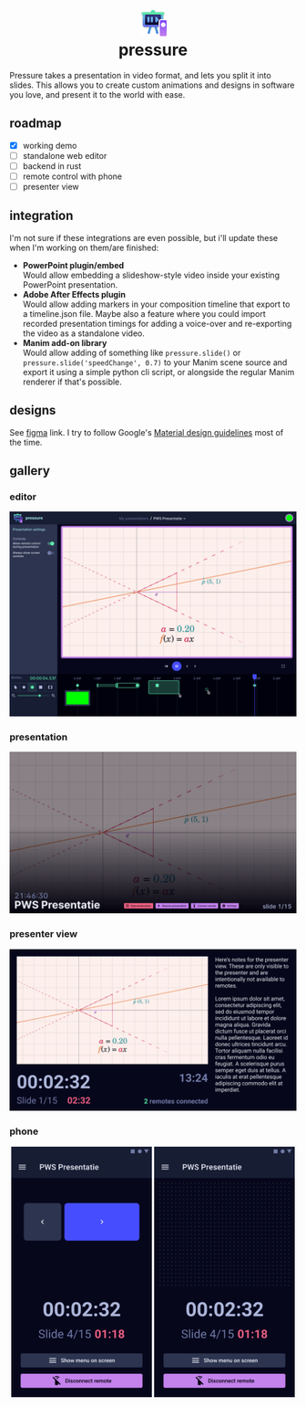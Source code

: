 <h1 align="center">
<img src="./logo.png" height=48></img><br/>
pressure
</h1>

Pressure takes a presentation in video format, and lets you split it into
slides. This allows you to create custom animations and designs in software you
love, and present it to the world with ease.

## roadmap

- [x] working demo
- [ ] standalone web editor
- [ ] backend in rust
- [ ] remote control with phone
- [ ] presenter view

## integration

I'm not sure if these integrations are even possible, but i'll update these
when I'm working on them/are finished:

- **PowerPoint plugin/embed**  
  Would allow embedding a slideshow-style video inside your existing PowerPoint
  presentation.
- **Adobe After Effects plugin**  
  Would allow adding markers in your composition timeline that export to a
  timeline.json file. Maybe also a feature where you could import recorded
  presentation timings for adding a voice-over and re-exporting the video as a
  standalone video.
- **Manim add-on library**  
  Would allow adding of something like `pressure.slide()` or
  `pressure.slide('speedChange', 0.7)` to your Manim scene source and export it
  using a simple python cli script, or alongside the regular Manim renderer if
  that's possible.

## designs

See
[figma](https://www.figma.com/file/QDzMck2G5KZFqRvVsi3DSU/pressure?node-id=0%3A1)
link. I try to follow Google's [Material design
guidelines](https://material.io/design/guidelines-overview) most of the time.

## gallery

### editor

![](/img/editor.png)

### presentation

![](/img/in-presentation.png)

### presenter view

![](/img/presenter-view.png)

### phone

<p align="center">
<img src="/img/phone-button.png" width="49%"/>
<img src="/img/phone-gesture.png" width="49%"/>
</p>

